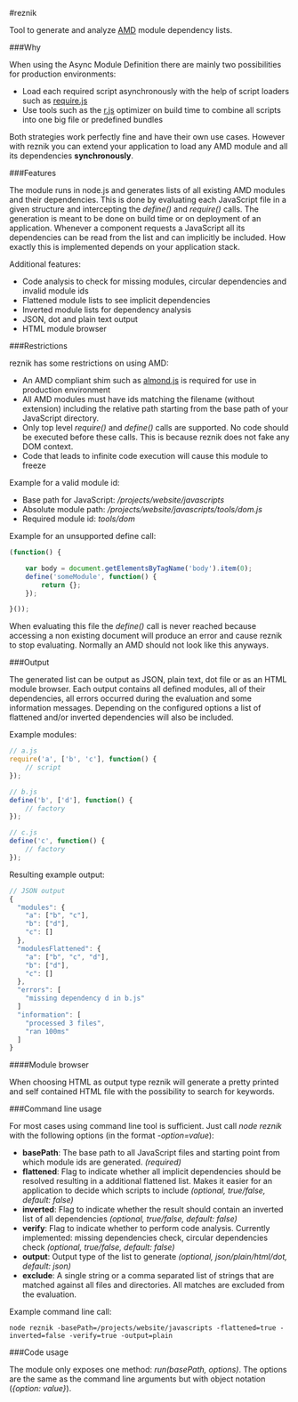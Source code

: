 #reznik

Tool to generate and analyze [AMD](https://github.com/amdjs/amdjs-api/wiki/AMD) module dependency lists.

###Why

When using the Async Module Definition there are mainly two possibilities for production environments:

* Load each required script asynchronously with the help of script loaders such as [require.js](http://requirejs.org/)
* Use tools such as the [r.js](https://github.com/jrburke/r.js) optimizer on build time to combine all scripts into one
big file or predefined bundles

Both strategies work perfectly fine and have their own use cases.
However with reznik you can extend your application to load any AMD module and all its dependencies **synchronously**.

###Features

The module runs in node.js and generates lists of all existing AMD modules and their dependencies.
This is done by evaluating each JavaScript file in a given structure and intercepting the *define()* and *require()* calls.
The generation is meant to be done on build time or on deployment of an application.
Whenever a component requests a JavaScript all its dependencies can be read from the list and can implicitly be included.
How exactly this is implemented depends on your application stack.

Additional features:

* Code analysis to check for missing modules, circular dependencies and invalid module ids
* Flattened module lists to see implicit dependencies
* Inverted module lists for dependency analysis
* JSON, dot and plain text output
* HTML module browser

###Restrictions

reznik has some restrictions on using AMD:

* An AMD compliant shim such as [almond.js](https://github.com/jrburke/almond) is required for use in production environment
* All AMD modules must have ids matching the filename (without extension) including the relative path starting from the base path of your JavaScript directory.
* Only top level *require()* and *define()* calls are supported. No code should be executed before these calls. This is because reznik does not fake any DOM context.
* Code that leads to infinite code execution will cause this module to freeze

Example for a valid module id:

* Base path for JavaScript: */projects/website/javascripts*
* Absolute module path: */projects/website/javascripts/tools/dom.js*
* Required module id: *tools/dom*

Example for an unsupported define call:

```javascript
(function() {

    var body = document.getElementsByTagName('body').item(0); 
    define('someModule', function() {
        return {};
    });

}());
````

When evaluating this file the *define()* call is never reached because accessing a non existing document will produce
an error and cause reznik to stop evaluating. Normally an AMD should not look like this anyways.

###Output

The generated list can be output as JSON, plain text, dot file or as an HTML module browser.
Each output contains all defined modules, all of their dependencies, all errors occurred during the evaluation and some information messages.
Depending on the configured options a list of flattened and/or inverted dependencies will also be included.

Example modules:

```javascript
// a.js
require('a', ['b', 'c'], function() {
    // script
});

// b.js
define('b', ['d'], function() {
    // factory
});

// c.js
define('c', function() {
    // factory
});
```

Resulting example output:

```javascript
// JSON output
{
  "modules": {
    "a": ["b", "c"],
    "b": ["d"],
    "c": []
  },
  "modulesFlattened": {
    "a": ["b", "c", "d"],
    "b": ["d"],
    "c": []
  },
  "errors": [
    "missing dependency d in b.js"
  ]
  "information": [
    "processed 3 files",
    "ran 100ms"
  ]
}
```

####Module browser

When choosing HTML as output type reznik will generate a pretty printed and self contained HTML file
with the possibility to search for keywords.

###Command line usage

For most cases using command line tool is sufficient. Just call *node reznik* with the following options (in the format *-option=value*):

* **basePath**: The base path to all JavaScript files and starting point from which module ids are generated. *(required)*
* **flattened**: Flag to indicate whether all implicit dependencies should be resolved resulting in a additional flattened
list. Makes it easier for an application to decide which scripts to include *(optional, true/false, default: false)*
* **inverted**: Flag to indicate whether the result should contain an inverted list of all dependencies *(optional, true/false, default: false)*
* **verify**: Flag to indicate whether to perform code analysis. Currently implemented: missing dependencies check,
circular dependencies check *(optional, true/false, default: false)*
* **output**: Output type of the list to generate *(optional, json/plain/html/dot, default: json)*
* **exclude**: A single string or a comma separated list of strings that are matched against all files and directories.
All matches are excluded from the evaluation.

Example command line call:

    node reznik -basePath=/projects/website/javascripts -flattened=true -inverted=false -verify=true -output=plain

###Code usage

The module only exposes one method: *run(basePath, options)*.
The options are the same as the command line arguments but with object notation (*{option: value}*).
